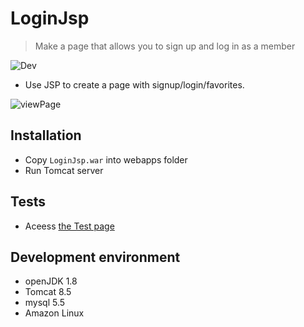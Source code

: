 # LoginJsp
> Make a page that allows you to sign up and log in as a member

![Dev][dev-image]
- Use JSP to create a page with signup/login/favorites.

![viewPage](https://user-images.githubusercontent.com/25261274/83368926-82809000-a3f5-11ea-8d15-38a551cba5cb.PNG)

## Installation
- Copy `LoginJsp.war` into webapps folder
- Run Tomcat server

## Tests
- Aceess [the Test page][homepage]

## Development environment
- openJDK 1.8
- Tomcat 8.5
- mysql 5.5
- Amazon Linux


<!-- Markdown link & img dfn's -->
[dev-image]: https://img.shields.io/badge/Dev-Web-orange
[homepage]: http://truebird.tk/LoginJsp
